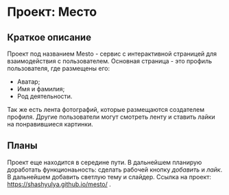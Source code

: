 # Проект: Место

## Краткое описание
Проект под названием Mesto - сервис с интерактивной страницей для взаимодействия с пользователем. Основная страница - это профиль пользователя, где размещены его:
* Аватар;
* Имя и фамилия;
* Род деятельности.

Так же есть лента фотографий, которые размещаются создателем профиля. Другие пользователи могут смотреть ленту и ставить лайки на понравившиеся картинки.

## Планы
Проект еще находится в середине пути. В дальнейшем планирую доработать функционаьность: сделать рабочей кнопку _добавить_ и _лайк_. В дальнейшем добавить светлую тему и слайдер. 
Ссылка на проект: https://shashyulya.github.io/mesto/ .